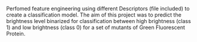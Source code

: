 Perfomed feature engineering using different Descriptors (file included) to create a classification model. The aim of this project was to predict the brightness level binarized for classification between high brightness (class 1) and low brightness (class 0) for a set of mutants of Green Fluorescent Protein.

